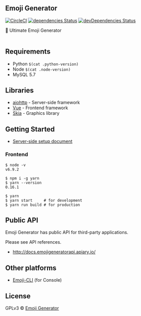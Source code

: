 ## Emoji Generator
[![CircleCI](https://circleci.com/gh/emoji-gen/web-main/tree/master.svg?style=shield)](https://circleci.com/gh/emoji-gen/web-main/tree/master)
[![dependencies Status](https://david-dm.org/emoji-gen/web-main/status.svg)](https://david-dm.org/emoji-gen/web-main)
[![devDependencies Status](https://david-dm.org/emoji-gen/web-main/dev-status.svg)](https://david-dm.org/emoji-gen/web-main?type=dev)

:tada: Ultimate Emoji Generator
<br>
<br>

## Requirements

  - Python `$(cat .python-version)`
  - Node `$(cat .node-version)`
  - MySQL 5.7

## Libraries

- [aiohttp](https://github.com/aio-libs/aiohttp) - Server-side framework
- [Vue](https://vuejs.org/) - Frontend framework
- [Skia](https://skia.org/) - Graphics library

## Getting Started

- [Server-side setup document](server/README.md)

### Frontend

```
$ node -v
v6.9.2

$ npm i -g yarn
$ yarn --version
0.16.1

$ yarn
$ yarn start     # for development
$ yarn run build # for production
```

## Public API
Emoji Generator has public API for third-party applications.

Please see API references.

- http://docs.emojigeneratorapi.apiary.io/

## Other platforms

- [Emoji-CLI](https://github.com/emoji-gen/Emoji-CLI) (for Console)

## License
GPLv3 &copy; [Emoji Generator](https://emoji-gen.ninja)
